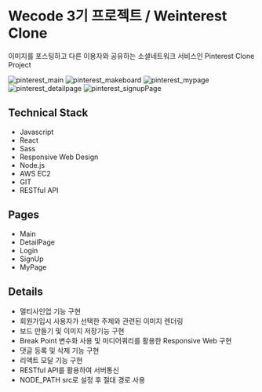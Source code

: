 # Wecode 3기 프로젝트 / Weinterest Clone  
이미지를 포스팅하고 다른 이용자와 공유하는 소셜네트워크 서비스인 Pinterest Clone Project


 ![pinterest_main](https://user-images.githubusercontent.com/51526739/69913544-44bda180-147c-11ea-8d1e-a3bead3f0733.jpg)
 ![pinterest_makeboard](https://user-images.githubusercontent.com/51526739/69914143-05934e80-1484-11ea-8df4-fdf9f316cd25.jpg)
 ![pinterest_mypage](https://user-images.githubusercontent.com/51526739/69914150-193eb500-1484-11ea-8a84-5621eb26539c.png)
 ![pinterest_detailpage](https://user-images.githubusercontent.com/51526739/69914161-3c696480-1484-11ea-8c42-587058e7ee13.png)
 ![pinterest_signupPage](https://user-images.githubusercontent.com/51526739/69914174-628f0480-1484-11ea-98b5-496a5ed91682.png)


 
## Technical Stack

- Javascript
- React
- Sass
- Responsive Web Design
- Node.js
- AWS EC2
- GIT 
- RESTful API


## Pages

- Main
- DetailPage
- Login
- SignUp
- MyPage

## Details

- 멀티사인업 기능 구현 
- 회원가입시 사용자가 선택한 주제와 관련된 이미지 렌더링
- 보드 만들기 및 이미지 저장기능 구현
- Break Point 변수화 사용 및 미디어쿼리를 활용한 Responsive Web 구현
- 댓글 등록 및 삭제 기능 구현
- 리액트 모달 기능 구현
- RESTful API를 활용하여 서버통신
- NODE_PATH src로 설정 후 절대 경로 사용
